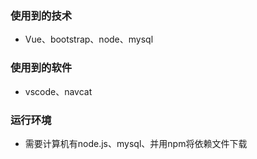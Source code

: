 ### 使用到的技术
- Vue、bootstrap、node、mysql
### 使用到的软件
- vscode、navcat
### 运行环境
- 需要计算机有node.js、mysql、并用npm将依赖文件下载
